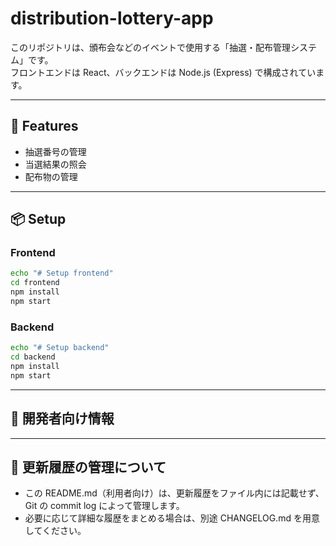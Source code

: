 # distribution-lottery-app

このリポジトリは、頒布会などのイベントで使用する「抽選・配布管理システム」です。  
フロントエンドは React、バックエンドは Node.js (Express) で構成されています。

---

## 🚀 Features
- 抽選番号の管理
- 当選結果の照会
- 配布物の管理

---

## 📦 Setup

### Frontend
```bash
echo "# Setup frontend"
cd frontend
npm install
npm start
```

### Backend
```bash
echo "# Setup backend"
cd backend
npm install
npm start
```

---

## 📖 開発者向け情報

---

## 🔄 更新履歴の管理について
- この README.md（利用者向け）は、更新履歴をファイル内には記載せず、Git の commit log によって管理します。
- 必要に応じて詳細な履歴をまとめる場合は、別途 CHANGELOG.md を用意してください。
